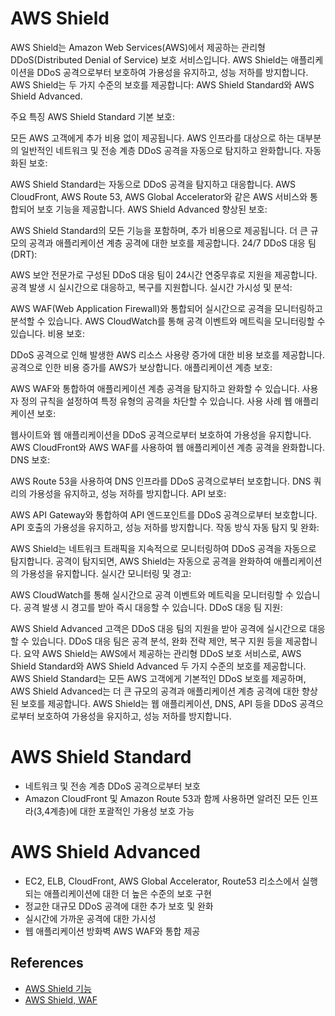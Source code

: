 # AWS Shield

AWS Shield는 Amazon Web Services(AWS)에서 제공하는 관리형 DDoS(Distributed Denial of Service) 보호 서비스입니다. AWS Shield는 애플리케이션을 DDoS 공격으로부터 보호하여 가용성을 유지하고, 성능 저하를 방지합니다. AWS Shield는 두 가지 수준의 보호를 제공합니다: AWS Shield Standard와 AWS Shield Advanced.

주요 특징
AWS Shield Standard
기본 보호:

모든 AWS 고객에게 추가 비용 없이 제공됩니다.
AWS 인프라를 대상으로 하는 대부분의 일반적인 네트워크 및 전송 계층 DDoS 공격을 자동으로 탐지하고 완화합니다.
자동화된 보호:

AWS Shield Standard는 자동으로 DDoS 공격을 탐지하고 대응합니다.
AWS CloudFront, AWS Route 53, AWS Global Accelerator와 같은 AWS 서비스와 통합되어 보호 기능을 제공합니다.
AWS Shield Advanced
향상된 보호:

AWS Shield Standard의 모든 기능을 포함하며, 추가 비용으로 제공됩니다.
더 큰 규모의 공격과 애플리케이션 계층 공격에 대한 보호를 제공합니다.
24/7 DDoS 대응 팀(DRT):

AWS 보안 전문가로 구성된 DDoS 대응 팀이 24시간 연중무휴로 지원을 제공합니다.
공격 발생 시 실시간으로 대응하고, 복구를 지원합니다.
실시간 가시성 및 분석:

AWS WAF(Web Application Firewall)와 통합되어 실시간으로 공격을 모니터링하고 분석할 수 있습니다.
AWS CloudWatch를 통해 공격 이벤트와 메트릭을 모니터링할 수 있습니다.
비용 보호:

DDoS 공격으로 인해 발생한 AWS 리소스 사용량 증가에 대한 비용 보호를 제공합니다.
공격으로 인한 비용 증가를 AWS가 보상합니다.
애플리케이션 계층 보호:

AWS WAF와 통합하여 애플리케이션 계층 공격을 탐지하고 완화할 수 있습니다.
사용자 정의 규칙을 설정하여 특정 유형의 공격을 차단할 수 있습니다.
사용 사례
웹 애플리케이션 보호:

웹사이트와 웹 애플리케이션을 DDoS 공격으로부터 보호하여 가용성을 유지합니다.
AWS CloudFront와 AWS WAF를 사용하여 웹 애플리케이션 계층 공격을 완화합니다.
DNS 보호:

AWS Route 53을 사용하여 DNS 인프라를 DDoS 공격으로부터 보호합니다.
DNS 쿼리의 가용성을 유지하고, 성능 저하를 방지합니다.
API 보호:

AWS API Gateway와 통합하여 API 엔드포인트를 DDoS 공격으로부터 보호합니다.
API 호출의 가용성을 유지하고, 성능 저하를 방지합니다.
작동 방식
자동 탐지 및 완화:

AWS Shield는 네트워크 트래픽을 지속적으로 모니터링하여 DDoS 공격을 자동으로 탐지합니다.
공격이 탐지되면, AWS Shield는 자동으로 공격을 완화하여 애플리케이션의 가용성을 유지합니다.
실시간 모니터링 및 경고:

AWS CloudWatch를 통해 실시간으로 공격 이벤트와 메트릭을 모니터링할 수 있습니다.
공격 발생 시 경고를 받아 즉시 대응할 수 있습니다.
DDoS 대응 팀 지원:

AWS Shield Advanced 고객은 DDoS 대응 팀의 지원을 받아 공격에 실시간으로 대응할 수 있습니다.
DDoS 대응 팀은 공격 분석, 완화 전략 제안, 복구 지원 등을 제공합니다.
요약
AWS Shield는 AWS에서 제공하는 관리형 DDoS 보호 서비스로, AWS Shield Standard와 AWS Shield Advanced 두 가지 수준의 보호를 제공합니다. AWS Shield Standard는 모든 AWS 고객에게 기본적인 DDoS 보호를 제공하며, AWS Shield Advanced는 더 큰 규모의 공격과 애플리케이션 계층 공격에 대한 향상된 보호를 제공합니다. AWS Shield는 웹 애플리케이션, DNS, API 등을 DDoS 공격으로부터 보호하여 가용성을 유지하고, 성능 저하를 방지합니다.


# AWS Shield Standard
- 네트워크 및 전송 계층 DDoS 공격으로부터 보호
- Amazon CloudFront 및 Amazon Route 53과 함께 사용하면 알려진 모든 인프라(3,4계층)에 대한 포괄적인 가용성 보호 가능

# AWS Shield Advanced
- EC2, ELB, CloudFront, AWS Global Accelerator, Route53 리소스에서 실행되는 애플리케이션에 대한 더 높은 수준의 보호 구현
- 정교한 대규모 DDoS 공격에 대한 추가 보호 및 완화
- 실시간에 가까운 공격에 대한 가시성
- 웹 애플리케이션 방화벽 AWS WAF와 통합 제공


## References
- [AWS Shield 기능](https://aws.amazon.com/ko/shield/features/)
- [AWS Shield, WAF](https://www.notion.so/AWS-Shield-WAF-9635d94d3efe43be9fd9b051b4f38dc4)